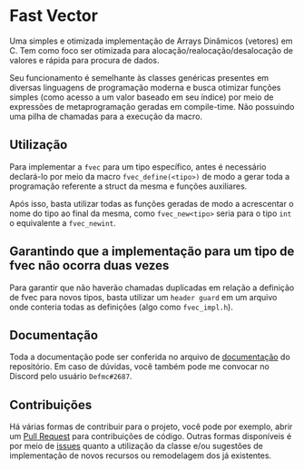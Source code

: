 # Fast Vector

Uma simples e otimizada implementação de Arrays Dinâmicos (vetores) em C. Tem como foco ser otimizada para alocação/realocação/desalocação de valores e rápida para procura de dados.

Seu funcionamento é semelhante às classes genéricas presentes em diversas linguagens de programação moderna e busca otimizar funções simples (como acesso a um valor baseado em seu índice) por meio de expressões de metaprogramação geradas em compile-time. Não possuindo uma pilha de chamadas para a execução da macro.

## Utilização

Para implementar a `fvec` para um tipo específico, antes é necessário declará-lo por meio da macro `fvec_define(<tipo>)` de modo a gerar toda a programação referente a struct da mesma e funções auxiliares.

Após isso, basta utilizar todas as funções geradas de modo a acrescentar o nome do tipo ao final da mesma, como `fvec_new<tipo>` seria para o tipo `int` o equivalente a `fvec_newint`.

## Garantindo que a implementação para um tipo de fvec não ocorra duas vezes

Para garantir que não haverão chamadas duplicadas em relação a definição de fvec para novos tipos, basta utilizar um `header guard` em um arquivo onde conteria todas as definições (algo como `fvec_impl.h`).

## Documentação

Toda a documentação pode ser conferida no arquivo de [documentação](../blob/master/doc.md) do repositório. Em caso de dúvidas, você também pode me convocar no Discord pelo usuário `Defmc#2687`.

## Contribuições

Há várias formas de contribuir para o projeto, você pode por exemplo, abrir um [Pull Request](https://github.com/Defmc/fvec/pulls) para contribuições de código. Outras formas disponíveis é por meio de [issues](https://github.com/Defmc/fvec/issues) quanto a utilização da classe e/ou sugestões de implementação de novos recursos ou remodelagem dos já existentes.
